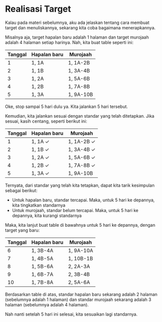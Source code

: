 # Realisasi Target

Kalau pada materi sebelumnya, aku ada jelaskan tentang cara membuat target dan menuliskannya, sekarang kita coba bagaimana menerapkannya.

Misalnya aja, target hapalan baru adalah 1 halaman dan target murojaah adalah 4 halaman setiap harinya. Nah, kita buat table seperti ini:

| Tanggal | Hapalan baru | Murojaah  |
| ------- | ------------ | --------- |
| 1       | 1, 1A        | 1, 1A-2B  |
| 2       | 1, 1B        | 1, 3A-4B  |
| 3       | 1, 2A        | 1, 5A-6B  |
| 4       | 1, 2B        | 1, 7A-8B  |
| 5       | 1, 3A        | 1, 9A-10B |

Oke, stop sampai 5 hari dulu ya. Kita jalankan 5 hari tersebut.

Kemudian, kita jalankan sesuai dengan standar yang telah ditetapkan. Jika sesuai, kasih centang, seperti berikut ini:

| Tanggal | Hapalan baru | Murojaah   |
| ------- | ------------ | ---------- |
| 1       | 1, 1A ✓      | 1, 1A-2B ✓ |
| 2       | 1, 1B ✓      | 1, 3A-4B ✓ |
| 3       | 1, 2A ✓      | 1, 5A-6B ✓ |
| 4       | 1, 2B ✓      | 1, 7A-8B ✓ |
| 5       | 1, 3A ✓      | 1, 9A-10B  |

Ternyata, dari standar yang telah kita tetapkan, dapat kita tarik kesimpulan sebagai berikut:

- Untuk hapalan baru, standar tercapai. Maka, untuk 5 hari ke depannya, kita tingkatkan standarnya
- Untuk murojaah, standar belum tercapai. Maka, untuk 5 hari ke depannya, kita kurangi standarnya

Maka, kita lanjut buat table di bawahnya untuk 5 hari ke depannya, dengan target yang baru:

| Tanggal | Hapalan baru | Murojaah  |
| ------- | ------------ | --------- |
| 6       | 1, 3B-4A     | 1, 9A-10A |
| 7       | 1, 4B-5A     | 1, 10B-1B |
| 8       | 1, 5B-6A     | 2, 2A-3A  |
| 9       | 1, 6B-7A     | 2, 3B-4B  |
| 10      | 1, 7B-8A     | 2, 5A-6A  |

Berdasarkan table di atas, standar hapalan baru sekarang adalah 2 halaman (sebelumnya adalah 1 halaman) dan standar murojaah sekarang adalah 3 halaman (sebelumnya adalah 4 halaman).

Nah nanti setelah 5 hari ini selesai, kita sesuaikan lagi standarnya.
